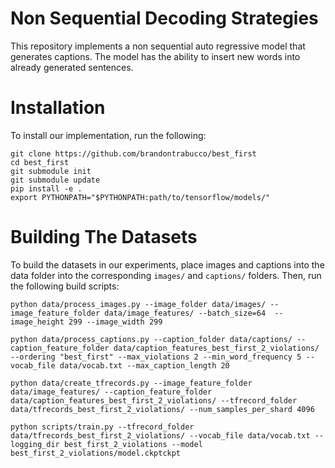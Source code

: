 # Non Sequential Decoding Strategies

This repository implements a non sequential auto regressive model that generates captions. The model has the ability to insert new words into already generated sentences.

# Installation

To install our implementation, run the following:

```
git clone https://github.com/brandontrabucco/best_first
cd best_first
git submodule init
git submodule update
pip install -e .
export PYTHONPATH="$PYTHONPATH:path/to/tensorflow/models/"
```

# Building The Datasets


To build the datasets in our experiments, place images and captions into the data folder into the corresponding `images/` and `captions/` folders. Then, run the following build scripts:

```
python data/process_images.py --image_folder data/images/ --image_feature_folder data/image_features/ --batch_size=64  --image_height 299 --image_width 299

python data/process_captions.py --caption_folder data/captions/ --caption_feature_folder data/caption_features_best_first_2_violations/ --ordering "best_first" --max_violations 2 --min_word_frequency 5 --vocab_file data/vocab.txt --max_caption_length 20

python data/create_tfrecords.py --image_feature_folder data/image_features/ --caption_feature_folder data/caption_features_best_first_2_violations/ --tfrecord_folder data/tfrecords_best_first_2_violations/ --num_samples_per_shard 4096

python scripts/train.py --tfrecord_folder data/tfrecords_best_first_2_violations/ --vocab_file data/vocab.txt --logging_dir best_first_2_violations --model best_first_2_violations/model.ckptckpt
```
